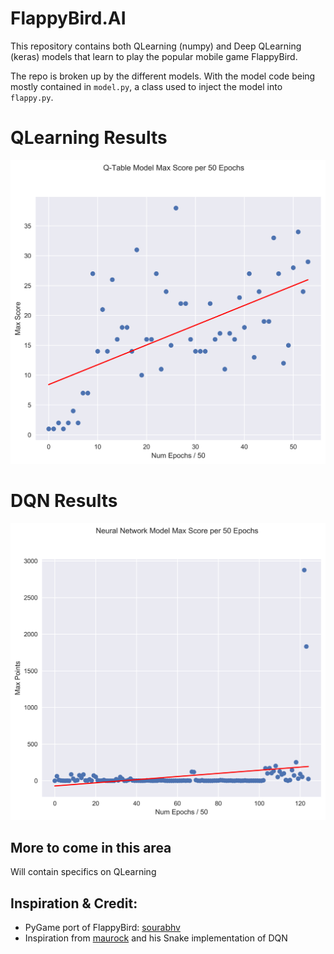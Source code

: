 # FlappyBird.AI
This repository contains both QLearning (numpy) and Deep QLearning (keras) models that learn to play the popular mobile game FlappyBird.

The repo is broken up by the different models. With the model code being mostly contained in `model.py`, a class used to inject the model into `flappy.py`.

# QLearning Results
![](graphs_for_README/qlearning.png)
# DQN Results
![](graphs_for_README/Neural_Network.png)

## More to come in this area
Will contain specifics on QLearning 

## Inspiration & Credit:
* PyGame port of FlappyBird: [sourabhv](https://github.com/sourabhv/FlapPyBird)
* Inspiration from [maurock](https://github.com/maurock/snake-ga) and his Snake implementation of DQN

